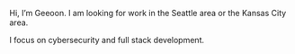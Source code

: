 Hi, I’m Geeoon.  I am looking for work in the Seattle area or the Kansas City area.

I focus on cybersecurity and full stack development.
<!---
Geeoon/Geeoon is a ✨ special ✨ repository because its `README.md` (this file) appears on your GitHub profile.
You can click the Preview link to take a look at your changes.
--->
